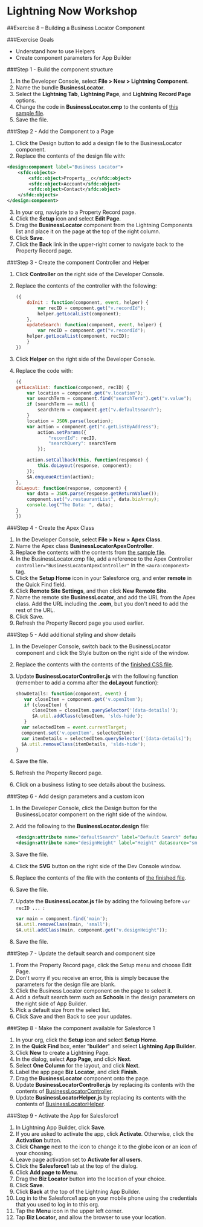 # Lightning Now Workshop

##Exercise 8 – Building a Business Locator Component

###Exercise Goals

* Understand how to use Helpers
* Create component parameters for App Builder

###Step 1 - Build the component structure
1. In the Developer Console, select **File > New > Lightning Component**.
2. Name the bundle **BusinessLocator**.
3. Select the **Lightning Tab**, **Lightning Page**, and **Lightning Record Page** options.
4. Change the code in **BusinessLocator.cmp** to the contents of [this sample file](https://raw.githubusercontent.com/garazi/LightningNowWorkshop/exercise-8/Snippets/BusinessLocator.cmp).
5. Save the file.

###Step 2 - Add the Component to a Page
1. Click the Design button to add a design file to the BusinessLocator component.
2. Replace the contents of the design file with:

```xml
<design:component label="Business Locator">
    <sfdc:objects>
        <sfdc:object>Property__c</sfdc:object>
        <sfdc:object>Account</sfdc:object>
        <sfdc:object>Contact</sfdc:object>
    </sfdc:objects>
</design:component>
```
3. In your org, navigate to a Property Record page.
4. Click the **Setup** icon and select **Edit Page**.
5. Drag the **BusinessLocator** component from the Lightning Components list and place it on the page at the top of the right column.
6. Click **Save**.
7. Click the **Back** link in the upper-right corner to navigate back to the Property Record page.

###Step 3 - Create the component Controller and Helper
1. Click **Controller** on the right side of the Developer Console.
2. Replace the contents of the controller with the following:

	```js
	({
		doInit : function(component, event, helper) {
			var recID = component.get("v.recordId");
			helper.getLocalList(component);
		},
		updateSearch: function(component, event, helper) {
   			var recID = component.get("v.recordId");
       	helper.getLocalList(component, recID);
    	}
    })
	```

3. Click **Helper** on the right side of the Developer Console.
4. Replace the code with:

	```js
	({
    getLocalList: function(component, recID) {
        var location = component.get("v.location");        
        var searchTerm = component.find("searchTerm").get("v.value");
        if (searchTerm == null) {
            searchTerm = component.get("v.defaultSearch");
        }
        location = JSON.parse(location);
        var action = component.get("c.getListByAddress");
            action.setParams({
                "recordId": recID,
                "searchQuery": searchTerm
            });

        action.setCallback(this, function(response) {
            this.doLayout(response, component);
        });
        $A.enqueueAction(action);
    },
    doLayout: function(response, component) {
        var data = JSON.parse(response.getReturnValue());
        component.set("v.restaurantList", data.bizArray);
        console.log("The Data: ", data);
    }
	})
	```
	
###Step 4 - Create the Apex Class
1. In the Developer Console, select **File > New > Apex Class**.
2. Name the Apex class **BusinessLocatorApexController**.
3. Replace the contents with the contents from [the sample file](https://raw.githubusercontent.com/garazi/LightningNowWorkshop/exercise-8/Snippets/BusinessLocatorApexController.cls).
4. In the BusinessLocator.cmp file, add a reference to the Apex Controller `controller="BusinessLocatorApexController"` in the `<aura:component>` tag. 
5. Click the **Setup Home** icon in your Salesforce org, and enter **remote** in the Quick Find field.
6. Click **Remote Site Settings**, and then click **New Remote Site**.
7. Name the remote site **BusinessLocator**, and add the URL from the Apex class. Add the URL including the **.com**, but you don't need to add the rest of the URL.
8. Click Save.
9. Refresh the Property Record page you used earlier.

###Step 5 - Add additional styling and show details
1. In the Developer Console, switch back to the BusinessLocator component and click the Style button on the right side of the window.
2. Replace the contents with the contents of the [finished CSS file](https://raw.githubusercontent.com/garazi/LightningNowWorkshop/exercise-8/Snippets/BusinessLocator.css).
3. Update **BusinessLocatorController.js** with the following function (remember to add a comma after the **doLayout** function):

	```js
	showDetails: function(component, event) {
	   var closeItem = component.get('v.openItem');
	   if (closeItem) {
	      closeItem = closeItem.querySelector('[data-details]');
	      $A.util.addClass(closeItem, 'slds-hide');
	   }
	  var selectedItem = event.currentTarget;
	  component.set('v.openItem', selectedItem);
	  var itemDetails = selectedItem.querySelector('[data-details]');
	  $A.util.removeClass(itemDetails, 'slds-hide');
	}
	```
4. Save the file.
5. Refresh the Property Record page.
6. Click on a business listing to see details about the business.

###Step 6 - Add design parameters and a custom icon
1. In the Developer Console, click the Design button for the BusinessLocator component on the right side of the window.
2. Add the following to the **BusinessLocator.design** file:

	```xml
	<design:attribute name="defaultSearch" label="Default Search" default="Restaurants" description="What would you like to search for?" />
	<design:attribute name="designHeight" label="Height" datasource="small,medium,large" default="small" description="How tall should the component?" />
	```
3. Save the file.
4. Click the **SVG** button on the right side of the Dev Console window.
5. Replace the contents of the file with the contents of [the finished file](https://raw.githubusercontent.com/garazi/LightningNowWorkshop/exercise-8/Snippets/BusinessLocator.svg).
6. Save the file.
7. Update the **BusinessLocator.js** file by adding the following before `var recID ... `:

	```js
	var main = component.find('main');
	$A.util.removeClass(main, 'small');
	$A.util.addClass(main, component.get("v.designHeight"));
	```
8. Save the file.


###Step 7 - Update the default search and component size
1. From the Property Record page, click the Setup menu and choose Edit Page.
2. Don't worry if you receive an error, this is simply because the parameters for the design file are blank.
3. Click the Business Locator component on the page to select it.
4. Add a default search term such as **Schools** in the design parameters on the right side of App Builder.
5. Pick a default size from the select list.
6. Click Save and then Back to see your updates.

###Step 8 - Make the component available for Salesforce 1
1. In your org, click the **Setup** icon and select **Setup Home**.
2. In the **Quick Find** box, enter "**builder**" and select **Lightning App Builder**.
3. Click **New** to create a Lightning Page.
4. In the dialog, select **App Page**, and click **Next**.
5. Select **One Column** for the layout, and click **Next**.
6. Label the app page **Biz Locator**, and click **Finish**.
7. Drag the **BusinessLocator** component onto the page.
8. Update **BusinessLocatorController.js** by replacing its contents with the contents of [BusinessLocatorController](https://raw.githubusercontent.com/garazi/LightningNowWorkshop/exercise-8/Snippets/BusinessLocatorController.js).
9. Update **BusinessLocatorHelper.js** by replacing its contents with the contents of [BusinessLocatorHelper](https://raw.githubusercontent.com/garazi/LightningNowWorkshop/exercise-8/Snippets/BusinessLocatorHelper.js).

###Step 9 - Activate the App for Salesforce1

1. In Lightning App Builder, click **Save**.
2. If you are asked to activate the app, click **Activate**. Otherwise, click the **Activation** button.
3. Click **Change** next to the icon to change it to the globe icon or an icon of your choosing.
4. Leave page activation set to **Activate for all users**.
5. Click the **Salesforce1** tab at the top of the dialog.
6. Click **Add page to Menu**.
7. Drag the **Biz Locator** button into the location of your choice.
8. Click **Save**.
9. Click **Back** at the top of the Lightning App Builder.
10. Log in to the Salesforce1 app on your mobile phone using the credentials that you used to log in to this org.
11. Tap the **Menu** icon in the upper left corner.
12. Tap **Biz Locator**, and allow the browser to use your location.




